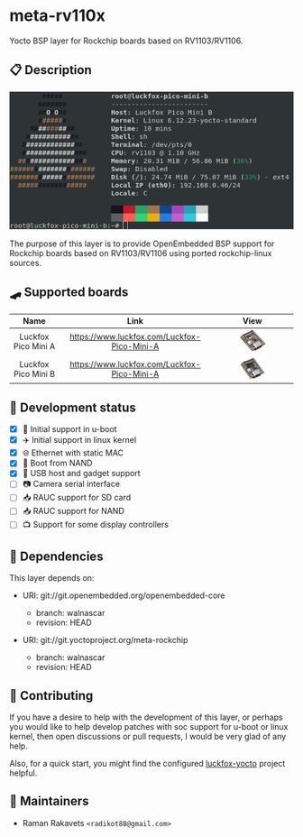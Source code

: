 # meta-rv110x

Yocto BSP layer for Rockchip boards based on RV1103/RV1106.

## 📋 Description

![plot](files/img/fastfetch.png)

The purpose of this layer is to provide OpenEmbedded BSP support for
Rockchip boards based on RV1103/RV1106 using ported rockchip-linux sources.

## 🛹 Supported boards
| Name                | Link                                          | View     |
:--------------------:|:---------------------------------------------:|:-----------:
| Luckfox Pico Mini A | <https://www.luckfox.com/Luckfox-Pico-Mini-A> | <img src="files/img/luckfox_pico_mini_a.png" width="40%">|
| Luckfox Pico Mini B | <https://www.luckfox.com/Luckfox-Pico-Mini-A> | <img src="files/img/luckfox_pico_mini_b.png" width="40%">|

## 🔧 Development status
- [x] 🚀 Initial support in u-boot
- [x] ✈️ Initial support in linux kernel
- [x] 🌐 Ethernet with static MAC
- [x] 📼 Boot from NAND
- [x] 🔌 USB host and gadget support
- [ ] 📷 Camera serial interface
- [ ] 📥 RAUC support for SD card
- [ ] 📥 RAUC support for NAND
- [ ] 📺 Support for some display controllers

## 🔗 Dependencies

This layer depends on:

* URI: git://git.openembedded.org/openembedded-core
  * branch: walnascar
  * revision: HEAD

* URI: git://git.yoctoproject.org/meta-rockchip
  * branch: walnascar
  * revision: HEAD

## 🙏 Contributing

If you have a desire to help with the development of this layer, or perhaps you would like to help develop patches with soc support for u-boot or linux kernel, then open discussions or pull requests, I would be very glad of any help.

Also, for a quick start, you might find the configured [luckfox-yocto](https://github.com/RamasyaR/luckfox-yocto) project helpful.

## 🦾 Maintainers

* Raman Rakavets `<radikot88@gmail.com>`